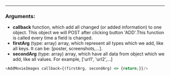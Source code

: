 ------
### Arguments:
+ **callback**    function, which add all changed (or added information) to one object. This object we will POST after clicking button 'ADD'.This function is called every time a field is changed.
+ **firstArg**   (type: array) array, which represent all types which we add, like all keys. It can be: [poster, screenshots,...].
+ **secondArg**  (type: array) array, which have all data from object which we add, like all values. For example, ['url1', 'url2',...]
```js
<AddMovieImages callback={(firstArg, secondArg) => {return;}}/>
```